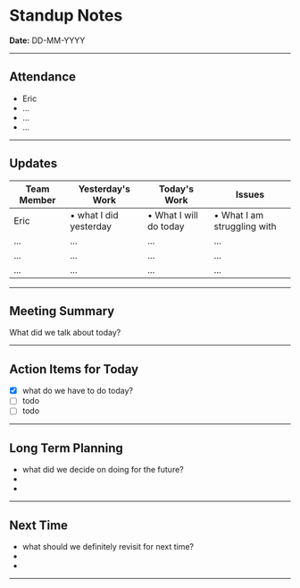 # Standup Notes

**Date:** DD-MM-YYYY

---

## Attendance
- Eric
- ...
- ...
- ...

---

## Updates

| Team Member | Yesterday's Work                   | Today's Work                            | Issues                        |
| ----------- | ------------------------------- | --------------------------------- | ------------------------------- |
| Eric      | • what I did yesterday  | • What I will do today  | • What I am struggling with          |
| ...        | ...       | ...   | ...                           |
| ...   | ...         | ...    | ...      |
| ...         | ...                             | ...                               | ...                              |

---
## Meeting Summary
What did we talk about today?

---

## Action Items for Today
- [x] what do we have to do today?
- [ ] todo
- [ ] todo

---

## Long Term Planning
- what did we decide on doing for the future?
- 
- 

---

## Next Time
- what should we definitely revisit for next time?
- 
- 

---